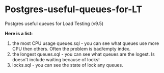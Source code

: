 # Postgres-useful-queues-for-LT
Postgres useful queues for Load Testing (v9.5)

**Here is a list:**
1. the most CPU usage queues.sql - you can see what queues use more CPU then others. Often the problem is bad/empty index.
2. the longest queues.sql - you can see what queues are the logest. Is doesn't include waiting because of locks!
3. locks.sql - you can see the state of lock any queues.
